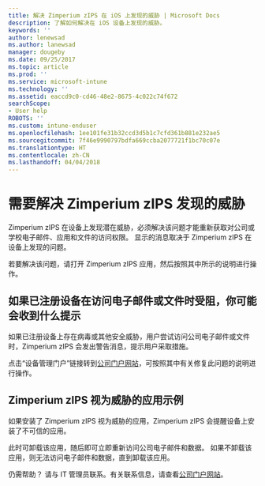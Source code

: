 ```yaml
---
title: 解决 Zimperium zIPS 在 iOS 上发现的威胁 | Microsoft Docs
description: 了解如何解决在 iOS 设备上发现的威胁。
keywords: ''
author: lenewsad
ms.author: lanewsad
manager: dougeby
ms.date: 09/25/2017
ms.topic: article
ms.prod: ''
ms.service: microsoft-intune
ms.technology: ''
ms.assetid: eaccd9c0-cd46-48e2-8675-4c022c74f672
searchScope:
- User help
ROBOTS: ''
ms.custom: intune-enduser
ms.openlocfilehash: 1ee101fe31b32ccd3d5b1c7cfd361b881e232ae5
ms.sourcegitcommit: 7f46e9990797bdfa669ccba2077721f1bc70c07e
ms.translationtype: HT
ms.contentlocale: zh-CN
ms.lasthandoff: 04/04/2018
---
```

# <a name="you-need-to-resolve-a-threat-found-by-zimperium-zips"></a>需要解决 Zimperium zIPS 发现的威胁

Zimperium zIPS 在设备上发现潜在威胁，必须解决该问题才能重新获取对公司或学校电子邮件、应用和文件的访问权限。 显示的消息取决于 Zimperium zIPS 在设备上发现的问题。

若要解决该问题，请打开 Zimperium zIPS 应用，然后按照其中所示的说明进行操作。

## <a name="what-you-might-see-if-your-enrolled-device-is-blocked-from-accessing-email-or-files"></a>如果已注册设备在访问电子邮件或文件时受阻，你可能会收到什么提示

如果已注册设备上存在病毒或其他安全威胁，用户尝试访问公司电子邮件或文件时，Zimperium zIPS 会发出警告消息，提示用户采取措施。

点击“设备管理门户”链接转到[公司门户网站](https://portal.manage.microsoft.com#HelpDeskDialog)，可按照其中有关修复此问题的说明进行操作。

## <a name="example-of-an-app-that-zimperium-zips-sees-as-a-threat"></a>Zimperium zIPS 视为威胁的应用示例

如果安装了 Zimperium zIPS 视为威胁的应用，Zimperium zIPS 会提醒设备上安装了不可信的应用。

此时可卸载该应用，随后即可立即重新访问公司电子邮件和数据。 如果不卸载该应用，则无法访问电子邮件和数据，直到卸载该应用。

仍需帮助？ 请与 IT 管理员联系。有关联系信息，请查看[公司门户网站](https://portal.manage.microsoft.com#HelpDeskDialog)。

